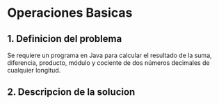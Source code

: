 # Operaciones Basicas
##  1. Definicion del problema
Se requiere un programa en Java para calcular el resultado de la suma, diferencia, producto, módulo y cociente de dos números decimales de cualquier longitud.

## 2. Descripcion de la solucion 
